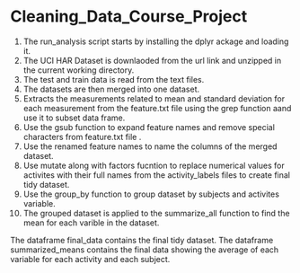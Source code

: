 # Cleaning_Data_Course_Project
1) The run_analysis script starts by installing the dplyr ackage and loading it.
2) The UCI HAR Dataset is downlaoded from the url link and unzipped in the current working directory.
3) The test and train data is read from the text files.
4) The datasets are then merged into one dataset.
5) Extracts the measurements related to mean and standard deviation for each measurement from the feature.txt file using the grep function aand use it to subset data frame.
6) Use the gsub function to expand  feature names and remove special characters from feature.txt file .
7) Use the renamed feature names to name the columns of the merged dataset. 
8) Use mutate along with factors fucntion to replace numerical values for activites with their full names from the activity_labels files to create final tidy dataset.
9) Use the group_by function to group dataset by subjects and activites variable.
10) The grouped dataset is applied to the summarize_all function to find the mean for each varible in the dataset.

The dataframe final_data contains the final tidy dataset.
The dataframe summarized_means contains the final data showing the average of each variable for each activity and each subject.
